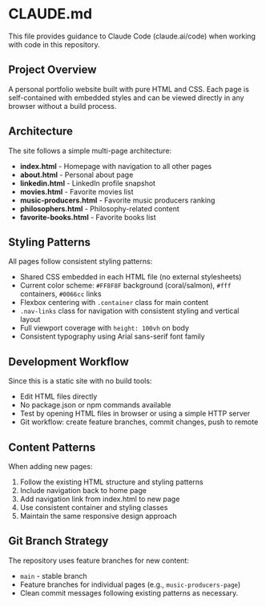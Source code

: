 # CLAUDE.md

This file provides guidance to Claude Code (claude.ai/code) when working with code in this repository.

## Project Overview

A personal portfolio website built with pure HTML and CSS. Each page is self-contained with embedded styles and can be viewed directly in any browser without a build process.

## Architecture

The site follows a simple multi-page architecture:

- **index.html** - Homepage with navigation to all other pages
- **about.html** - Personal about page
- **linkedin.html** - LinkedIn profile snapshot
- **movies.html** - Favorite movies list
- **music-producers.html** - Favorite music producers ranking
- **philosophers.html** - Philosophy-related content
- **favorite-books.html** - Favorite books list

## Styling Patterns

All pages follow consistent styling patterns:
- Shared CSS embedded in each HTML file (no external stylesheets)
- Current color scheme: `#FF8F8F` background (coral/salmon), `#fff` containers, `#0066cc` links
- Flexbox centering with `.container` class for main content
- `.nav-links` class for navigation with consistent styling and vertical layout
- Full viewport coverage with `height: 100vh` on body
- Consistent typography using Arial sans-serif font family

## Development Workflow

Since this is a static site with no build tools:
- Edit HTML files directly
- No package.json or npm commands available
- Test by opening HTML files in browser or using a simple HTTP server
- Git workflow: create feature branches, commit changes, push to remote

## Content Patterns

When adding new pages:
1. Follow the existing HTML structure and styling patterns
2. Include navigation back to home page
3. Add navigation link from index.html to new page
4. Use consistent container and styling classes
5. Maintain the same responsive design approach

## Git Branch Strategy

The repository uses feature branches for new content:
- `main` - stable branch
- Feature branches for individual pages (e.g., `music-producers-page`)
- Clean commit messages following existing patterns as necessary. 